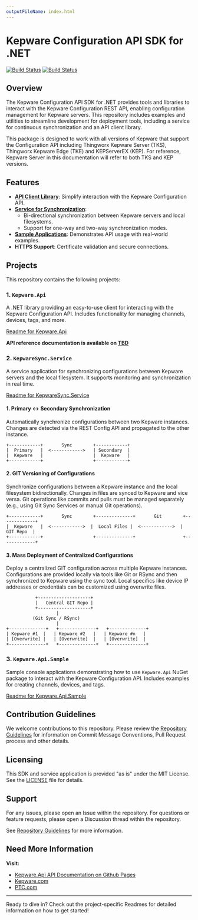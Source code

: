 ```yaml
---
outputFileName: index.html
---
```


# Kepware Configuration API SDK for .NET

[![Build Status](https://github.com/PTCInc/Kepware-ConfigAPI-SDK-dotnet/actions/workflows/dotnet.yml/badge.svg)](https://github.com/PTCInc/Kepware-ConfigAPI-SDK-dotnet/actions)
[![Build Status](https://github.com/PTCInc/Kepware-ConfigAPI-SDK-dotnet/actions/workflows/docker-build-and-push.yml/badge.svg)](https://github.com/PTCInc/Kepware-ConfigAPI-SDK-dotnet/actions)

## Overview
The Kepware Configuration API SDK for .NET provides tools and libraries to interact with the Kepware Configuration REST API, enabling configuration management for Kepware servers. This repository includes examples and utilities to streamline development for deployment tools, including a service for continuous synchronization and an API client library. 

This package is designed to work with all versions of Kepware that support the Configuration API including Thingworx Kepware Server (TKS), Thingworx Kepware Edge (TKE) and KEPServerEX (KEP). For reference, Kepware Server in this documentation will refer to both TKS and KEP versions.

## Features
- [**API Client Library**](./Kepware.Api/README.md): Simplify interaction with the Kepware Configuration API.
- [**Service for Synchronization**](./KepwareSync.Service/README.md):
  - Bi-directional synchronization between Kepware servers and local filesystems.
  - Support for one-way and two-way synchronization modes.
- [**Sample Applications**](./Kepware.Api.Sample/README.md): Demonstrates API usage with real-world examples.
- **HTTPS Support**: Certificate validation and secure connections.

## Projects
This repository contains the following projects:

### 1. `Kepware.Api`
A .NET library providing an easy-to-use client for interacting with the Kepware Configuration API. Includes functionality for managing channels, devices, tags, and more.

[Readme for Kepware.Api](./Kepware.Api/README.md)

**API reference documentation is available on [TBD]()**

### 2. `KepwareSync.Service`
A service application for synchronizing configurations between Kepware servers and the local filesystem. It supports monitoring and synchronization in real time.

[Readme for KepwareSync.Service](./KepwareSync.Service/README.md)

#### 1. Primary <-> Secondary Synchronization
Automatically synchronize configurations between two Kepware instances. Changes are detected via the REST Config API and propagated to the other instance.

```
+------------+       Sync        +------------+
|  Primary   |  <------------>   | Secondary  |
|  Kepware   |                   |  Kepware   |
+------------+                   +------------+
```

#### 2. GIT Versioning of Configurations
Synchronize configurations between a Kepware instance and the local filesystem bidirectionally. Changes in files are synced to Kepware and vice versa. Git operations like commits and pulls must be managed separately (e.g., using Git Sync Services or manual Git operations).

```
+------------+       Sync        +--------------+       Git        +-------------+
|  Kepware   |  <------------>  |  Local Files |  <------------>  |   GIT Repo  |
+------------+                   +--------------+                  +-------------+
```

#### 3. Mass Deployment of Centralized Configurations
Deploy a centralized GIT configuration across multiple Kepware instances. Configurations are provided locally via tools like Git or RSync and then synchronized to Kepware using the sync tool. Local specifics like device IP addresses or credentials can be customized using overwrite files.

```
           +--------------------+
           |   Central GIT Repo |
           +--------------------+
                   |
          (Git Sync / RSync)
                   |
+--------------+   +--------------+   +--------------+
| Kepware #1  |   | Kepware #2   |   | Kepware #n   |
| [Overwrite] |   | [Overwrite]  |   | [Overwrite]  |
+--------------+   +--------------+   +--------------+
```


### 3. `Kepware.Api.Sample`
Sample console applications demonstrating how to use `Kepware.Api` NuGet package to interact with the Kepware Configuration API. Includes examples for creating channels, devices, and tags.

[Readme for Kepware.Api.Sample](./Kepware.Api.Sample/README.md)

## Contribution Guidelines
We welcome contributions to this repository. Please review the [Repository Guidelines](./docs/repo-guidelines.md) for information on Commit Message Conventions, Pull Request process and other details.

## Licensing
This SDK and service application is provided "as is" under the MIT License. See the [LICENSE](./LICENSE.txt) file for details.

## Support
For any issues, please open an Issue within the repository. For questions or feature requests, please open a Discussion thread within the repository. 

See [Repository Guidelines](./docs/repo-guidelines.md) for more information.

## Need More Information

**Visit:**

- [Kepware.Api API Documentation on Github Pages]()
- [Kepware.com](https://www.kepware.com/)
- [PTC.com](https://www.ptc.com/)

---
Ready to dive in? Check out the project-specific Readmes for detailed information on how to get started!

